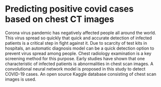 # Predicting positive covid cases based on chest CT images

Corona virus pandemic has negatively affected people all around the world. This virus spread so quickly that
quick and accurate detection of infected patients is a critical step in fight against it. Due to scarcity of test kits in hospitals,
an automatic diagnosis model can be a quick detection option to prevent virus spread among people. Chest radiology examination
is a key screening method for this purpose. Early studies have shown that one characteristic of infected patients is abnormalities 
in chest scan images. A convolutional neural network model is proposed in this study to detect COVID-19 cases. An open source 
Kaggle database consisting of chest scan images is used.
